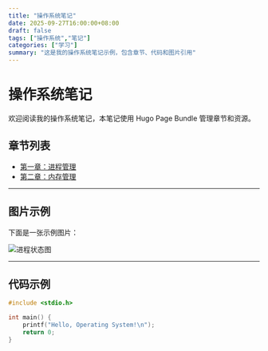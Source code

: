 ```yaml
---
title: "操作系统笔记"
date: 2025-09-27T16:00:00+08:00
draft: false
tags: ["操作系统","笔记"]
categories: ["学习"]
summary: "这是我的操作系统笔记示例，包含章节、代码和图片引用"
---
```


# 操作系统笔记

欢迎阅读我的操作系统笔记，本笔记使用 Hugo Page Bundle 管理章节和资源。

## 章节列表
- [第一章：进程管理](chapter1.md)
- [第二章：内存管理](chapter2.md)

---

## 图片示例
下面是一张示例图片：

![进程状态图](diagram1.png)

---

## 代码示例
```c
#include <stdio.h>

int main() {
    printf("Hello, Operating System!\n");
    return 0;
}